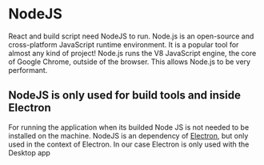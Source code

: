 # NodeJS

React and build script need NodeJS to run.
Node.js is an open-source and cross-platform JavaScript runtime environment.
It is a popular tool for almost any kind of project!
Node.js runs the V8 JavaScript engine, the core of Google Chrome, outside of the browser.
This allows Node.js to be very performant.

## NodeJS is only used for build tools and inside Electron

For running the application when its builded Node JS is not needed to be installed on the machine.
NodeJS is an dependency of [Electron](../electron/readme.md), but only used in the context of Electron. In our case Electron is only used with the Desktop app
